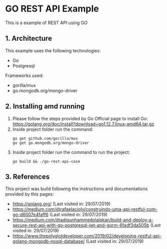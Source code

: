# GO REST API Example
This is a example of REST API using GO

## 1. Architecture
This example uses the following technologies:
- Go
- Postgresql

Frameworks used:
- gorilla/mux
- go.mongodb.org/mongo-driver

## 2. Installing amd running
1. Please follow the steps provided by Go Official page to install Go: https://golang.org/doc/install?download=go1.12.7.linux-amd64.tar.gz
2. Inside project folder run the command: 
    ```
    go get github.com/gorilla/mux
    go get go.mongodb.org/mongo-driver
    ```
3. Inside project folder run the command to run the project:
    ```
    go build && ./go-rest-api-case
    ```

## 3. References
This project was build following the instructions and documentations provided by this pages:
- https://golang.org/ (Last visited in: 29/07/2019)
- https://medium.com/@rafaelacioly/construindo-uma-api-restful-com-go-d6007e4faff6 (Last visited in: 29/07/2019)
- https://medium.com/@adigunhammedolalekan/build-and-deploy-a-secure-rest-api-with-go-postgresql-jwt-and-gorm-6fadf3da505b (Last visited in: 29/07/2019)
- https://www.thepolyglotdeveloper.com/2019/02/developing-restful-api-golang-mongodb-nosql-database/ (Last visited in: 29/07/2019)